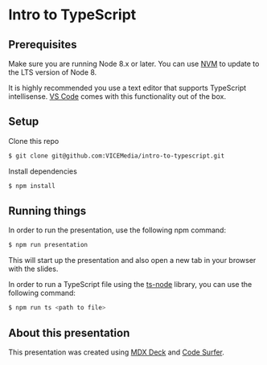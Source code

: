 # Intro to TypeScript

## Prerequisites

Make sure you are running Node 8.x or later. You can use [NVM](https://github.com/creationix/nvm) to update to the LTS version of Node 8.

It is highly recommended you use a text editor that supports TypeScript intellisense. [VS Code](https://code.visualstudio.com/) comes with this functionality out of the box.

## Setup

Clone this repo

```bash
$ git clone git@github.com:VICEMedia/intro-to-typescript.git
```

Install dependencies

```bash
$ npm install
```

## Running things

In order to run the presentation, use the following npm command:

```bash
$ npm run presentation
```

This will start up the presentation and also open a new tab in your browser with the slides.

In order to run a TypeScript file using the [ts-node](https://github.com/TypeStrong/ts-node) library, you can use the following command:

```bash
$ npm run ts <path to file>
```

## About this presentation

This presentation was created using [MDX Deck](https://github.com/jxnblk/mdx-deck) and [Code Surfer](https://github.com/pomber/code-surfer).
